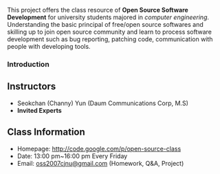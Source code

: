 This project offers the class resource of **Open Source Software Development** 
for university students majored in *computer engineering*. 
Understanding the basic principal of free/open source softwares and skilling up 
to join open source community and learn to process software development 
such as bug reporting, patching code, communication with people with developing tools.

### Introduction
## Instructors
* Seokchan (Channy) Yun (Daum Communications Corp, M.S)
* **Invited Experts** 

## Class Information
* Homepage: http://code.google.com/p/open-source-class
* Date: 13:00 pm~16:00 pm Every Friday
* Email: oss2007cjnu@gmail.com (Homework, Q&A, Project)
